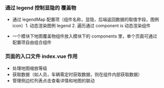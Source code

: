 ### 通过 legend 控制显隐的 覆盖物

-   通过 legendMap 配置项（组件名称，显隐，后端返回数据的取值字段，图例 icon）1. 动态渲染图例 legend 2. 遍历通过 component is 动态渲染组件

-   一个模块下地图覆盖物组件放入模块下的 components 里，单个页面可通过配置项自由组合组件

### 页面的入口文件 index.vue 作用

-   处理地图缩放等级
-   获取数据（如人员，车辆需定时获取数据，则在组件内部获取数据）
-   管理侧边栏列表点击查看详情和地图的联动
